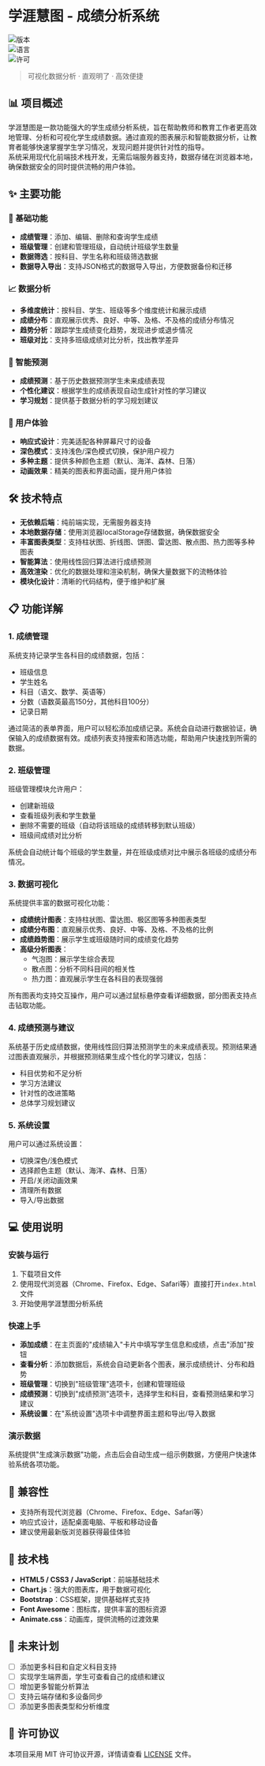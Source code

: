 # 学涯慧图 - 成绩分析系统

![版本](version.png)  
![语言](language.png)  
![许可](license.png)  

> 可视化数据分析 · 直观明了 · 高效便捷  

## 📊 项目概述  
学涯慧图是一款功能强大的学生成绩分析系统，旨在帮助教师和教育工作者更高效地管理、分析和可视化学生成绩数据。通过直观的图表展示和智能数据分析，让教育者能够快速掌握学生学习情况，发现问题并提供针对性的指导。  
系统采用现代化前端技术栈开发，无需后端服务器支持，数据存储在浏览器本地，确保数据安全的同时提供流畅的用户体验。  

## ✨ 主要功能  

### 📝 基础功能  
- **成绩管理**：添加、编辑、删除和查询学生成绩  
- **班级管理**：创建和管理班级，自动统计班级学生数量  
- **数据筛选**：按科目、学生名称和班级筛选数据  
- **数据导入导出**：支持JSON格式的数据导入导出，方便数据备份和迁移  

### 📈 数据分析  
- **多维度统计**：按科目、学生、班级等多个维度统计和展示成绩  
- **成绩分布**：直观展示优秀、良好、中等、及格、不及格的成绩分布情况  
- **趋势分析**：跟踪学生成绩变化趋势，发现进步或退步情况  
- **班级对比**：支持多班级成绩对比分析，找出教学差异  

### 🔮 智能预测  
- **成绩预测**：基于历史数据预测学生未来成绩表现  
- **个性化建议**：根据学生的成绩表现自动生成针对性的学习建议  
- **学习规划**：提供基于数据分析的学习规划建议  

### 🎨 用户体验  
- **响应式设计**：完美适配各种屏幕尺寸的设备  
- **深色模式**：支持浅色/深色模式切换，保护用户视力  
- **多种主题**：提供多种颜色主题（默认、海洋、森林、日落）  
- **动画效果**：精美的图表和界面动画，提升用户体验  

## 🛠️ 技术特点  
- **无依赖后端**：纯前端实现，无需服务器支持  
- **本地数据存储**：使用浏览器localStorage存储数据，确保数据安全  
- **丰富图表类型**：支持柱状图、折线图、饼图、雷达图、散点图、热力图等多种图表  
- **智能算法**：使用线性回归算法进行成绩预测  
- **高效渲染**：优化的数据处理和渲染机制，确保大量数据下的流畅体验  
- **模块化设计**：清晰的代码结构，便于维护和扩展  

## 📋 功能详解  

### 1. 成绩管理  
系统支持记录学生各科目的成绩数据，包括：  
- 班级信息  
- 学生姓名  
- 科目（语文、数学、英语等）  
- 分数（语数英最高150分，其他科目100分）  
- 记录日期  

通过简洁的表单界面，用户可以轻松添加成绩记录。系统会自动进行数据验证，确保输入的成绩数据有效。成绩列表支持搜索和筛选功能，帮助用户快速找到所需的数据。  

### 2. 班级管理  
班级管理模块允许用户：  
- 创建新班级  
- 查看班级列表和学生数量  
- 删除不需要的班级（自动将该班级的成绩转移到默认班级）  
- 班级间成绩对比分析  

系统会自动统计每个班级的学生数量，并在班级成绩对比中展示各班级的成绩分布情况。  

### 3. 数据可视化  
系统提供丰富的数据可视化功能：  
- **成绩统计图表**：支持柱状图、雷达图、极区图等多种图表类型  
- **成绩分布图**：直观展示优秀、良好、中等、及格、不及格的比例  
- **成绩趋势图**：展示学生或班级随时间的成绩变化趋势  
- **高级分析图表**：  
  - 气泡图：展示学生综合表现  
  - 散点图：分析不同科目间的相关性  
  - 热力图：直观展示学生在各科目的表现强弱  

所有图表均支持交互操作，用户可以通过鼠标悬停查看详细数据，部分图表支持点击钻取功能。  

### 4. 成绩预测与建议  
系统基于历史成绩数据，使用线性回归算法预测学生的未来成绩表现。预测结果通过图表直观展示，并根据预测结果生成个性化的学习建议，包括：  
- 科目优势和不足分析  
- 学习方法建议  
- 针对性的改进策略  
- 总体学习规划建议  

### 5. 系统设置  
用户可以通过系统设置：  
- 切换深色/浅色模式  
- 选择颜色主题（默认、海洋、森林、日落）  
- 开启/关闭动画效果  
- 清理所有数据  
- 导入/导出数据  

## 💻 使用说明  

### 安装与运行  
1. 下载项目文件  
2. 使用现代浏览器（Chrome、Firefox、Edge、Safari等）直接打开`index.html`文件  
3. 开始使用学涯慧图分析系统  

### 快速上手  
- **添加成绩**：在主页面的"成绩输入"卡片中填写学生信息和成绩，点击"添加"按钮  
- **查看分析**：添加数据后，系统会自动更新各个图表，展示成绩统计、分布和趋势  
- **班级管理**：切换到"班级管理"选项卡，创建和管理班级  
- **成绩预测**：切换到"成绩预测"选项卡，选择学生和科目，查看预测结果和学习建议  
- **系统设置**：在"系统设置"选项卡中调整界面主题和导出/导入数据  

### 演示数据  
系统提供"生成演示数据"功能，点击后会自动生成一组示例数据，方便用户快速体验系统各项功能。  

## 📱 兼容性  
- 支持所有现代浏览器（Chrome、Firefox、Edge、Safari等）  
- 响应式设计，适配桌面电脑、平板和移动设备  
- 建议使用最新版浏览器获得最佳体验  

## 🔧 技术栈  
- **HTML5 / CSS3 / JavaScript**：前端基础技术  
- **Chart.js**：强大的图表库，用于数据可视化  
- **Bootstrap**：CSS框架，提供基础样式支持  
- **Font Awesome**：图标库，提供丰富的图标资源  
- **Animate.css**：动画库，提供流畅的过渡效果  

## 📝 未来计划  
- [ ] 添加更多科目和自定义科目支持  
- [ ] 实现学生端界面，学生可查看自己的成绩和建议  
- [ ] 增加更多智能分析算法  
- [ ] 支持云端存储和多设备同步  
- [ ] 添加更多图表类型和分析维度  

## 📄 许可协议  
本项目采用 MIT 许可协议开源，详情请查看 [LICENSE](LICENSE) 文件。  
